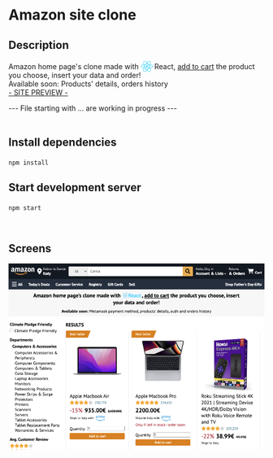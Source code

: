 # Amazon site clone

## Description

Amazon home page's clone made with <img src="./src/assets/images/logo-react.png" style="width: 25px; margin: 0 2px -7px 0" />React, <u>add to cart</u> the product you choose, insert your data and order!
<br>
Available soon: Products' details, orders history <br>
<a href="https://react--clone-d9242.web.app" target="_blank">- SITE PREVIEW -</a>


--- File starting with ... are working in progress ---
<br>
<br>
## Install dependencies

`npm install`

## Start development server

`npm start`

<br>

## Screens
<img src="./src/assets/images/home.png" />
